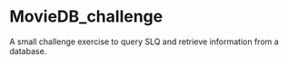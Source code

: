 # MovieDB_challenge
A small challenge exercise to query SLQ and retrieve information from a database.
